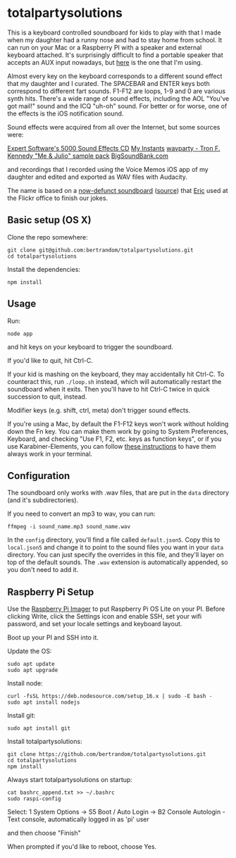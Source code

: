 # totalpartysolutions

This is a keyboard controlled soundboard for kids to play with that I made when my daughter had a runny nose and had to stay home from school. It can run on your Mac or a Raspberry PI with a speaker and external keyboard attached. It's surprisingly difficult to find a portable speaker that accepts an AUX input nowadays, but [here](https://smile.amazon.com/dp/B01MTB55WH?psc=1&ref=ppx_yo2ov_dt_b_product_details) is the one that I'm using.

Almost every key on the keyboard corresponds to a different sound effect that my daughter and I curated. The SPACEBAR and ENTER keys both correspond to different fart sounds. F1-F12 are loops, 1-9 and 0 are various synth hits. There's a wide range of sound effects, including the AOL "You've got mail!" sound and the ICQ "uh-oh" sound. For better or for worse, one of the effects is the iOS notification sound.

Sound effects were acquired from all over the Internet, but some sources were:

[Expert Software's 5000 Sound Effects CD](https://archive.org/details/5000-snds)
[My Instants](https://www.myinstants.com/en/best_of_all_time/us/)
[wavparty - Tron F. Kennedy "Me & Julio" sample pack](https://wavparty.com/downloads/tron-f-kennedy-me-and-julio-sample-pack/)
[BigSoundBank.com](https://bigsoundbank.com/)

and recordings that I recorded using the Voice Memos iOS app of my daughter and edited and exported as WAV files with Audacity.

The name is based on a [now-defunct soundboard](https://web.archive.org/web/20110207202541/http://totalpartysolutions.com/) ([source](https://github.com/standardpixel/totalpartysolutions.com)) that [Eric](http://standardpixel.com/) used at the Flickr office to finish our jokes.

## Basic setup (OS X)

Clone the repo somewhere:
```
git clone git@github.com:bertrandom/totalpartysolutions.git
cd totalpartysolutions
```

Install the dependencies:
```
npm install
```

## Usage

Run:
```
node app
```

and hit keys on your keyboard to trigger the soundboard.

If you'd like to quit, hit Ctrl-C.

If your kid is mashing on the keyboard, they may accidentally hit Ctrl-C. To counteract this, run `./loop.sh` instead, which will automatically restart the soundboard when it exits. Then you'll have to hit Ctrl-C twice in quick succession to quit, instead.

Modifier keys (e.g. shift, ctrl, meta) don't trigger sound effects.

If you're using a Mac, by default the F1-F12 keys won't work without holding down the Fn key. You can make them work by going to System Preferences, Keyboard, and checking "Use F1, F2, etc. keys as function keys", or if you use Karabiner-Elements, you can follow [these instructions](https://superuser.com/questions/49209/how-to-use-function-keys-as-standard-key-in-one-app-only/1305567#1305567) to have them always work in your terminal.

## Configuration

The soundboard only works with .wav files, that are put in the `data` directory (and it's subdirectories).

If you need to convert an mp3 to wav, you can run:
```
ffmpeg -i sound_name.mp3 sound_name.wav
```

In the `config` directory, you'll find a file called `default.json5`. Copy this to `local.json5` and change it to point to the sound files you want in your `data` directory. You can just specify the overrides in this file, and they'll layer on top of the default sounds. The `.wav` extension is automatically appended, so you don't need to add it.

## Raspberry Pi Setup

Use the [Raspberry Pi Imager](https://www.raspberrypi.com/software/) to put Raspberry Pi OS Lite on your PI. Before clicking Write, click the Settings icon and enable SSH, set your wifi password, and set your locale settings and keyboard layout.

Boot up your PI and SSH into it.

Update the OS:
```
sudo apt update
sudo apt upgrade
```

Install node:
```
curl -fsSL https://deb.nodesource.com/setup_16.x | sudo -E bash -
sudo apt install nodejs
```

Install git:
```
sudo apt install git
```

Install totalpartysolutions:
```
git clone https://github.com/bertrandom/totalpartysolutions.git
cd totalpartysolutions
npm install
```

Always start totalpartysolutions on startup:
```
cat bashrc_append.txt >> ~/.bashrc
sudo raspi-config
```

Select:
1 System Options -> S5 Boot / Auto Login -> B2 Console Autologin - Text console, automatically logged in as 'pi' user

and then choose "Finish"

When prompted if you'd like to reboot, choose Yes.
